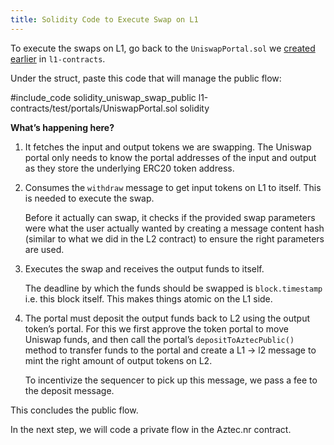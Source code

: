 ```yaml
---
title: Solidity Code to Execute Swap on L1
---
```


To execute the swaps on L1, go back to the `UniswapPortal.sol` we [created earlier](./l1_portal.md) in `l1-contracts`.

Under the struct, paste this code that will manage the public flow:

#include_code solidity_uniswap_swap_public l1-contracts/test/portals/UniswapPortal.sol solidity

**What’s happening here?**

1. It fetches the input and output tokens we are swapping. The Uniswap portal only needs to know the portal addresses of the input and output as they store the underlying ERC20 token address.
2. Consumes the `withdraw` message to get input tokens on L1 to itself. This is needed to execute the swap.

   Before it actually can swap, it checks if the provided swap parameters were what the user actually wanted by creating a message content hash (similar to what we did in the L2 contract) to ensure the right parameters are used.

3. Executes the swap and receives the output funds to itself.

   The deadline by which the funds should be swapped is `block.timestamp` i.e. this block itself. This makes things atomic on the L1 side.

4. The portal must deposit the output funds back to L2 using the output token’s portal. For this we first approve the token portal to move Uniswap funds, and then call the portal’s `depositToAztecPublic()` method to transfer funds to the portal and create a L1 → l2 message to mint the right amount of output tokens on L2.

   To incentivize the sequencer to pick up this message, we pass a fee to the deposit message.

This concludes the public flow.

In the next step, we will code a private flow in the Aztec.nr contract.
